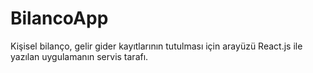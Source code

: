 # BilancoApp
Kişisel bilanço, gelir gider kayıtlarının tutulması için arayüzü React.js ile yazılan uygulamanın servis tarafı.

